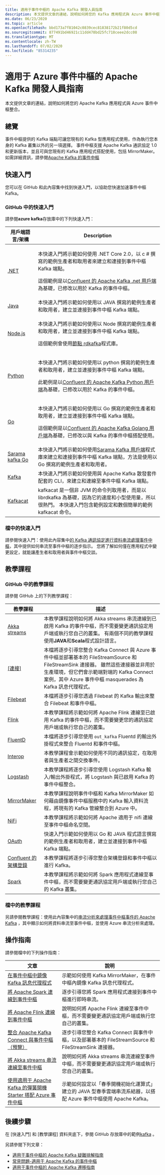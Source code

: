 ```yaml
---
title: 適用于事件中樞的 Apache Kafka 開發人員指南
description: 本文提供文章的連結，說明如何將您的 Kafka 應用程式與 Azure 事件中樞整合。
ms.date: 06/23/2020
ms.topic: article
ms.openlocfilehash: bbd173a7f81042c0839cec81838172b21f80d5cd
ms.sourcegitcommit: 877491bd46921c11dd478bd25fc718ceee2dcc08
ms.translationtype: MT
ms.contentlocale: zh-TW
ms.lasthandoff: 07/02/2020
ms.locfileid: "85314235"
---
```

# <a name="apache-kafka-developer-guide-for-azure-event-hubs"></a>適用于 Azure 事件中樞的 Apache Kafka 開發人員指南
本文提供文章的連結，說明如何將您的 Apache Kafka 應用程式與 Azure 事件中樞整合。 

## <a name="overview"></a>總覽
事件中樞提供的 Kafka 端點可讓您現有的 Kafka 型應用程式使用，作為執行您本身的 Kafka 叢集以外的另一項選擇。 事件中樞支援 Apache Kafka 通訊協定 1.0 和更新版本，並且可與您現有的 Kafka 應用程式搭配使用，包括 MirrorMaker。 如需詳細資訊，請參閱[Apache Kafka 的事件中樞](event-hubs-for-kafka-ecosystem-overview.md)

## <a name="quickstarts"></a>快速入門
您可以在 GitHub 和此內容集中找到快速入門，以協助您快速加速事件中樞 Kafka。

### <a name="quickstarts-in-github"></a>GitHub 中的快速入門
請參閱**azure kafka**存放庫中的下列快速入門： 

| 用戶端語言/架構 | Description | 
| ------------------------- | ----------- | 
| [.NET](https://github.com/Azure/azure-event-hubs-for-kafka/tree/master/quickstart/dotnet) | <p>本快速入門將示範如何使用 .NET Core 2.0，以 c # 撰寫的範例生產者和取用者來建立和連接到事件中樞 Kafka 端點。</p><p>這個範例是以[Confluent 的 Apache Kafka .net 用戶端](https://github.com/confluentinc/confluent-kafka-dotnet)為基礎，已修改以用於 Kafka 的事件中樞。</p> | 
| [Java](https://github.com/Azure/azure-event-hubs-for-kafka/tree/master/quickstart/java) | 本快速入門將示範如何使用以 JAVA 撰寫的範例生產者和取用者，建立並連接到事件中樞 Kafka 端點。 |
| [Node.js](https://github.com/Azure/azure-event-hubs-for-kafka/tree/master/quickstart/node) | <p>本快速入門將示範如何使用以 Node 撰寫的範例生產者和取用者，建立並連接到事件中樞 Kafka 端點。</p><p>這個範例會使用[節點 rdkafka](https://github.com/Blizzard/node-rdkafka)程式庫。 </p>| 
| [Python](https://github.com/Azure/azure-event-hubs-for-kafka/tree/master/quickstart/python) | <p>本快速入門將示範如何使用以 python 撰寫的範例生產者和取用者，建立並連接到事件中樞 Kafka 端點。</p><p>此範例是以[Confluent 的 Apache Kafka Python 用戶端](https://github.com/confluentinc/confluent-kafka-python)為基礎，已修改以用於 Kafka 的事件中樞。</p>|
| [Go](https://github.com/Azure/azure-event-hubs-for-kafka/tree/master/quickstart/go) | <p>本快速入門將示範如何使用以 Go 撰寫的範例生產者和取用者，建立並連接到事件中樞 Kafka 端點。</p><p>這個範例是以[Confluent 的 Apache Kafka Golang 用戶端](https://github.com/confluentinc/confluent-kafka-go)為基礎，已修改以與 Kafka 的事件中樞搭配使用。</p>| 
| [Sarama kafka Go](https://github.com/Azure/azure-event-hubs-for-kafka/tree/master/quickstart/go-sarama-client) | 本快速入門將示範如何使用[Sarama Kafka 用戶端](https://github.com/Shopify/sarama)程式庫來建立和連接到事件中樞 Kafka 端點，方法是使用以 Go 撰寫的範例生產者和取用者。 |
| [Kafka](https://github.com/Azure/azure-event-hubs-for-kafka/tree/master/quickstart/kafka-cli) | 本快速入門將示範如何使用與 Apache Kafka 散發套件配套的 CLI，來建立和連線至事件中樞 Kafka 端點。| 
| [Kafkacat](https://github.com/Azure/azure-event-hubs-for-kafka/tree/master/quickstart/kafkacat) | kafkacat 是一個非 JVM 的命令列取用者，而是以 librdkafka 為基礎，因為它的速度和小型使用量，所以很熱門。 本快速入門包含範例設定和數個簡單的範例 kafkacat 命令。 | 
 
### <a name="quickstarts-in-docs"></a>檔中的快速入門
請參閱快速入門：使用此內容集中[的 Kafka 通訊協定進行資料串流處理事件中樞](event-hubs-quickstart-kafka-enabled-event-hubs.md)，其中提供如何串流至事件中樞的逐步指示。 您將了解如何僅在應用程式中變更設定，就能讓產生者和取用者與事件中樞交談。 


## <a name="tutorials"></a>教學課程 

### <a name="tutorials-in-github"></a>GitHub 中的教學課程
請參閱 GitHub 上的下列教學課程：

| 教學課程 | 描述 | 
| ------------------------- | ----------- | 
| [Akka streams](https://github.com/Azure/azure-event-hubs-for-kafka/tree/master/tutorials/akka/java) | 本教學課程說明如何將 Akka streams 串流連線到已啟用 Kafka 的事件中樞，而不需要變更通訊協定用戶端或執行您自己的叢集。 有兩個不同的教學課程使用**JAVA**和**Scala**程式設計語言。 | 
| [[連接]](https://github.com/Azure/azure-event-hubs-for-kafka/tree/master/tutorials/connect) | 本檔將逐步引導您整合 Kafka Connect 與 Azure 事件中樞並部署基本的 FileStreamSource 和 FileStreamSink 連接器。 雖然這些連接器並非用於生產環境，但它們會示範端對端的 Kafka Connect 案例，其中 Azure 事件中樞 masquerades 為 Kafka 訊息代理程式。| 
| [Filebeat](https://github.com/Azure/azure-event-hubs-for-kafka/tree/master/tutorials/filebeat) | 本檔將逐步引導您透過 Filebeat 的 Kafka 輸出來整合 Filebeat 和事件中樞。 | 
| [Flink](https://github.com/Azure/azure-event-hubs-for-kafka/tree/master/tutorials/flink) | 本教學課程將示範如何將 Apache Flink 連線至已啟用 Kafka 的事件中樞，而不需要變更您的通訊協定用戶端或執行您自己的叢集。 | 
| [FluentD](https://github.com/Azure/azure-event-hubs-for-kafka/tree/master/tutorials/fluentd) | 本檔將逐步引導您使用 `out_kafka` Fluentd 的輸出外掛程式來整合 Fluentd 和事件中樞。 |
| [Interop](https://github.com/Azure/azure-event-hubs-for-kafka/tree/master/tutorials/interop) | 本教學課程會示範如何使用不同的通訊協定，在取用者與生產者之間交換事件。 |
| [Logstash](https://github.com/Azure/azure-event-hubs-for-kafka/tree/master/tutorials/logstash) | 本教學課程將逐步引導您使用 Logstash Kafka 輸入/輸出外掛程式，將 Logstash 與已啟用 Kafka 的事件中樞整合。 | 
| [MirrorMaker](https://github.com/Azure/azure-event-hubs-for-kafka/tree/master/tutorials/mirror-maker) | 本教學課程說明事件中樞和 Kafka MirrorMaker 如何藉由鏡像事件中樞服務中的 Kafka 輸入資料流程，將現有的 Kafka 管線整合到 Azure 中。 |
| [NiFi](https://github.com/Azure/azure-event-hubs-for-kafka/tree/master/tutorials/nifi) | 本教學課程將示範如何將 Apache 適用于 nifi 連線至事件中樞命名空間。 | 
| [OAuth](https://github.com/Azure/azure-event-hubs-for-kafka/tree/master/tutorials/oauth) | 快速入門示範如何使用以 Go 和 JAVA 程式語言撰寫的範例生產者和取用者，建立並連接到事件中樞 Kafka 端點。 |
| [Confluent 的架構登錄](https://github.com/Azure/azure-event-hubs-for-kafka/tree/master/tutorials/schema-registry) | 本教學課程將逐步引導您整合架構登錄和事件中樞以進行 Kafka。 | 
| [Spark](https://github.com/Azure/azure-event-hubs-for-kafka/tree/master/tutorials/spark) | 本教學課程將示範如何將 Spark 應用程式連線至事件中樞，而不需要變更通訊協定用戶端或執行您自己的 Kafka 叢集。 | 

### <a name="tutorials-in-docs"></a>檔中的教學課程
另請參閱教學課程：使用此內容集中的[串流分析來處理事件中樞事件的 Apache Kafka](event-hubs-kafka-stream-analytics.md) ，其中顯示如何將資料串流至事件中樞，並使用 Azure 串流分析來處理。

## <a name="how-to-guides"></a>操作指南
請參閱檔中的下列操作指南：

| 文章 | 說明 | 
| ------- | ----------- | 
| [在事件中樞中鏡像 Kafka 訊息代理程式](event-hubs-kafka-mirror-maker-tutorial.md) | 示範如何使用 Kafka MirrorMaker，在事件中樞內鏡像 Kafka 訊息代理程式。 |
| [將 Apache Spark 連線到事件中樞](event-hubs-kafka-spark-tutorial.md) | 逐步引導您將 Spark 應用程式連接到事件中樞進行即時串流。 |
| [將 Apache Flink 連線到事件中樞](event-hubs-kafka-flink-tutorial.md) | 說明如何將 Apache Flink 連線至事件中樞，而不需要變更通訊協定用戶端或執行您自己的叢集。 |
| [整合 Apache Kafka Connect 與事件中樞（預覽）](event-hubs-kafka-connect-tutorial.md) | 逐步引導您整合 Kafka Connect 與事件中樞，以及部署基本的 FileStreamSource 和 FileStreamSink 連接器。 |
| [將 Akka streams 串流連線至事件中樞](event-hubs-kafka-akka-streams-tutorial.md) | 說明如何將 Akka streams 串流連線至事件中樞，而不需要變更通訊協定用戶端或執行您自己的叢集。 |
| [使用適用于 Apache Kafka 的彈簧開機 Starter 搭配 Azure 事件中樞](/azure/developer/java/spring-framework/configure-spring-cloud-stream-binder-java-app-kafka-azure-event-hub) | 示範如何設定以「春季開機初始化運算式」建立的 JAVA 型春季雲端串流系結器，以搭配 Azure 事件中樞使用 Apache Kafka。 |

## <a name="next-steps"></a>後續步驟
在 [快速入門] 和 [教學課程] 資料夾底下，參閱 GitHub 存放庫中的範例[kafka](https://github.com/Azure/azure-event-hubs-for-kafka) 。

另請參閱下列文章：

- [適用于事件中樞的 Apache Kafka 疑難排解指南](apache-kafka-troubleshooting-guide.md)
- [常見問題-適用于 Apache Kafka 的事件中樞](apache-kafka-frequently-asked-questions.md)
- [適用于事件中樞的 Apache Kafka 遷移指南](apache-kafka-migration-guide.md)



